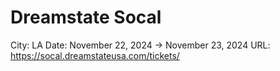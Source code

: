 # Dreamstate Socal

City: LA
Date: November 22, 2024 → November 23, 2024
URL: https://socal.dreamstateusa.com/tickets/